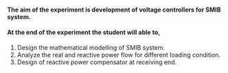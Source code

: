 #### The aim of the experiment is development of voltage controllers for SMIB system.   
#### At the end of the experiment the student will able to,
1. Design the mathematical modelling of SMIB system.
2. Analyze the real and reactive power flow for different loading condition.
3. Design of reactive power compensator at receiving end.